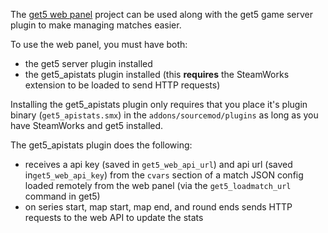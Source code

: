 The [get5 web panel](https://github.com/splewis/get5-web) project can be used along with the get5 game server plugin to make managing matches easier.

To use the web panel, you must have both:
- the get5 server plugin installed
- the get5_apistats plugin installed (this **requires** the SteamWorks extension to be loaded to send HTTP requests)

Installing the get5_apistats plugin only requires that you place it's plugin binary (``get5_apistats.smx``) in the ``addons/sourcemod/plugins`` as long as you have SteamWorks and get5 installed.


The get5_apistats plugin does the following:
- receives a api key (saved in ``get5_web_api_url``) and api url (saved in``get5_web_api_key``) from the ``cvars`` section of a match JSON config loaded remotely from the web panel (via the ``get5_loadmatch_url`` command in get5)
- on series start, map start, map end, and round ends sends HTTP requests to the web API to update the stats